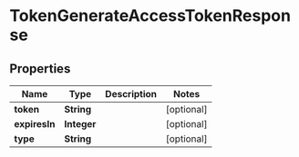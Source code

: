 

# TokenGenerateAccessTokenResponse


## Properties

| Name | Type | Description | Notes |
|------------ | ------------- | ------------- | -------------|
|**token** | **String** |  |  [optional] |
|**expiresIn** | **Integer** |  |  [optional] |
|**type** | **String** |  |  [optional] |



